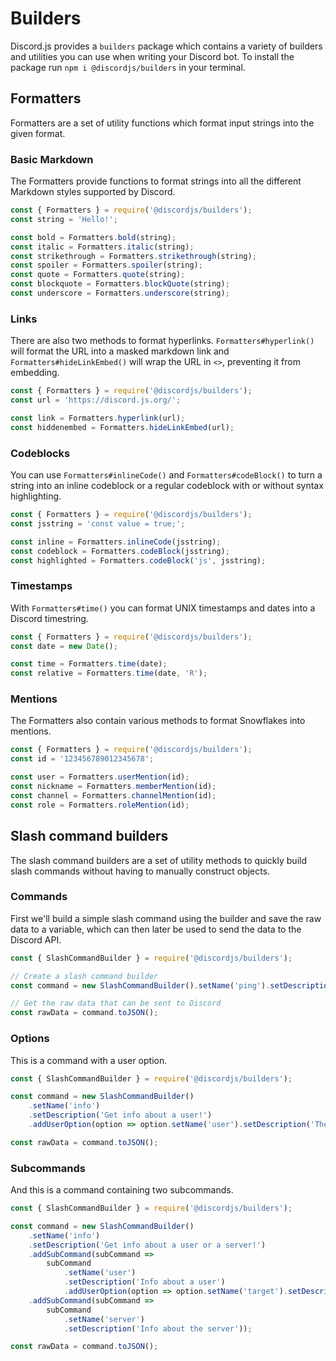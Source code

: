 # Builders

Discord.js provides a `builders` package which contains a variety of builders and utilities you can use when writing your Discord bot.
To install the package run `npm i @discordjs/builders` in your terminal.

## Formatters

Formatters are a set of utility functions which format input strings into the given format.

### Basic Markdown

The Formatters provide functions to format strings into all the different Markdown styles supported by Discord.

```js
const { Formatters } = require('@discordjs/builders');
const string = 'Hello!';

const bold = Formatters.bold(string);
const italic = Formatters.italic(string);
const strikethrough = Formatters.strikethrough(string);
const spoiler = Formatters.spoiler(string);
const quote = Formatters.quote(string);
const blockquote = Formatters.blockQuote(string);
const underscore = Formatters.underscore(string);
```

### Links

There are also two methods to format hyperlinks. `Formatters#hyperlink()` will format the URL into a masked markdown link and `Formatters#hideLinkEmbed()` will wrap the URL in `<>`, preventing it from embedding.

```js {2,4-5}
const { Formatters } = require('@discordjs/builders');
const url = 'https://discord.js.org/';

const link = Formatters.hyperlink(url);
const hiddenembed = Formatters.hideLinkEmbed(url);
```

### Codeblocks

You can use `Formatters#inlineCode()` and `Formatters#codeBlock()` to turn a string into an inline codeblock or a regular codeblock with or without syntax highlighting.

```js {2,4-6}
const { Formatters } = require('@discordjs/builders');
const jsstring = 'const value = true;';

const inline = Formatters.inlineCode(jsstring);
const codeblock = Formatters.codeBlock(jsstring);
const highlighted = Formatters.codeBlock('js', jsstring);
```

### Timestamps

With `Formatters#time()` you can format UNIX timestamps and dates into a Discord timestring.

```js {2,4-5}
const { Formatters } = require('@discordjs/builders');
const date = new Date();

const time = Formatters.time(date);
const relative = Formatters.time(date, 'R');
```

### Mentions

The Formatters also contain various methods to format Snowflakes into mentions.

```js {2,4-7}
const { Formatters } = require('@discordjs/builders');
const id = '123456789012345678';

const user = Formatters.userMention(id);
const nickname = Formatters.memberMention(id);
const channel = Formatters.channelMention(id);
const role = Formatters.roleMention(id);
```

## Slash command builders

The slash command builders are a set of utility methods to quickly build slash commands without having to manually construct objects.

### Commands

First we'll build a simple slash command using the builder and save the raw data to a variable, which can then later be used to send the data to the Discord API.

```js
const { SlashCommandBuilder } = require('@discordjs/builders');

// Create a slash command builder
const command = new SlashCommandBuilder().setName('ping').setDescription('Replies with Pong!');

// Get the raw data that can be sent to Discord
const rawData = command.toJSON();
```

### Options

This is a command with a user option.

```js {4-6}
const { SlashCommandBuilder } = require('@discordjs/builders');

const command = new SlashCommandBuilder()
	.setName('info')
	.setDescription('Get info about a user!')
	.addUserOption(option => option.setName('user').setDescription('The user'));

const rawData = command.toJSON();
```

### Subcommands

And this is a command containing two subcommands.

```js {6-14}
const { SlashCommandBuilder } = require('@discordjs/builders');

const command = new SlashCommandBuilder()
	.setName('info')
	.setDescription('Get info about a user or a server!')
	.addSubCommand(subCommand =>
		subCommand
			.setName('user')
			.setDescription('Info about a user')
			.addUserOption(option => option.setName('target').setDescription('The user')))
	.addSubCommand(subCommand =>
		subCommand
			.setName('server')
			.setDescription('Info about the server'));

const rawData = command.toJSON();
```
